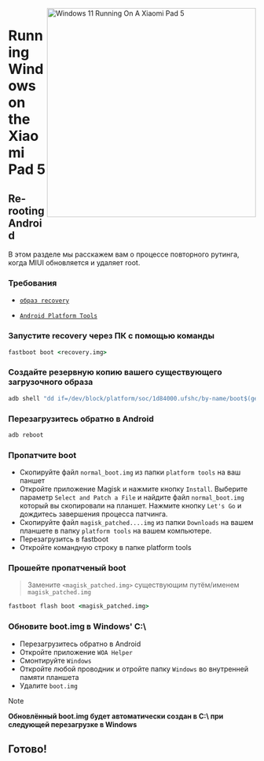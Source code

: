 <img align="right" src="https://raw.githubusercontent.com/erdilS/Port-Windows-11-Xiaomi-Pad-5/main/nabu.png" width="425" alt="Windows 11 Running On A Xiaomi Pad 5">

# Running Windows on the Xiaomi Pad 5

## Re-rooting Android
В этом разделе мы расскажем вам о процессе повторного рутинга, когда MIUI обновляется и удаляет root.

### Требования
- [```образ recovery```](https://github.com/erdilS/Port-Windows-11-Xiaomi-Pad-5/releases/download/1.0/recovery.img)
  
- [```Android Platform Tools```](https://developer.android.com/studio/releases/platform-tools)

### Запустите recovery через ПК с помощью команды
```cmd
fastboot boot <recovery.img>
```

### Создайте резервную копию вашего существующего загрузочного образа
```cmd
adb shell "dd if=/dev/block/platform/soc/1d84000.ufshc/by-name/boot$(getprop ro.boot.slot_suffix) of=/tmp/normal_boot.img" && adb pull /tmp/normal_boot.img
```

### Перезагрузитесь обратно в Android
```cmd
adb reboot
```

### Пропатчите boot 
- Скопируйте файл ```normal_boot.img``` из папки ```platform tools``` на ваш паншет 
- Откройте приложение Magisk и нажмите кнопку ```Install```. Выберите параметр ```Select and Patch a File``` и найдите файл ```normal_boot.img``` который вы скопировали на планшет. Нажмите кнопку ```Let's Go``` и дождитесь завершения процесса патчинга.
- Скопируйте файл ```magisk_patched....img``` из папки ```Downloads``` на вашем планшете в папку ```platform tools``` на вашем компьютере. 
- Перезагрузитсь в fastboot
- Откройте командную строку в папке platform tools 

### Прошейте пропатченый boot  
 > Замените `<magisk_patched.img>` существующим путём/именем ```magisk_patched.img```
```cmd
fastboot flash boot <magisk_patched.img>
```

### Обновите boot.img в Windows' C:\
- Перезагрузитесь обратно в Android 
- Откройте приложение ```WOA Helper```
- Смонтируйте ```Windows```
- Откройте любой проводник и отройте папку ```Windows``` во внутренней памяти планшета
- Удалите ```boot.img```

> [!NOTE]
> **Обновлённый boot.img будет автоматически создан в C:\ при следующей перезагрузке в Windows**

## Готово!














